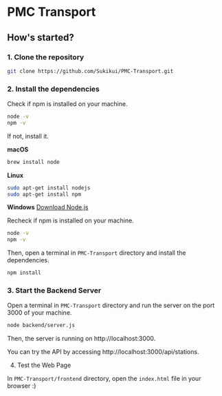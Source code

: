 # PMC Transport

## How's started?

### 1. Clone the repository

```bash
git clone https://github.com/Sukikui/PMC-Transport.git
```

### 2. Install the dependencies

Check if npm is installed on your machine.

```bash
node -v
npm -v
```

If not, install it.

**macOS**
```bash
brew install node
```

**Linux**
```bash
sudo apt-get install nodejs
sudo apt-get install npm
```

**Windows**
[Download Node.js](https://nodejs.org/en/download/)

Recheck if npm is installed on your machine.

```bash
node -v
npm -v
```

Then, open a terminal in `PMC-Transport` directory and install the dependencies.

```bash
npm install
```

### 3. Start the Backend Server

Open a terminal in `PMC-Transport` directory and run the server on the port 3000 of your machine.

```bash
node backend/server.js
```

Then, the server is running on http://localhost:3000.

You can try the API by accessing http://localhost:3000/api/stations.

4. Test the Web Page

In `PMC-Transport/frontend` directory, open the `index.html` file in your browser :)
